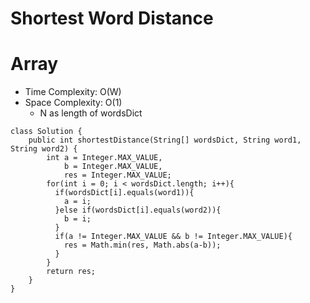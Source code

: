 # Shortest Word Distance

# Array

- Time Complexity: O(W)
- Space Complexity: O(1)
  - N as length of wordsDict

```
class Solution {
    public int shortestDistance(String[] wordsDict, String word1, String word2) {
        int a = Integer.MAX_VALUE,
            b = Integer.MAX_VALUE,
            res = Integer.MAX_VALUE;
        for(int i = 0; i < wordsDict.length; i++){
          if(wordsDict[i].equals(word1)){
            a = i;
          }else if(wordsDict[i].equals(word2)){
            b = i;
          }
          if(a != Integer.MAX_VALUE && b != Integer.MAX_VALUE){
            res = Math.min(res, Math.abs(a-b));
          }
        }
        return res;
    }
}
```
